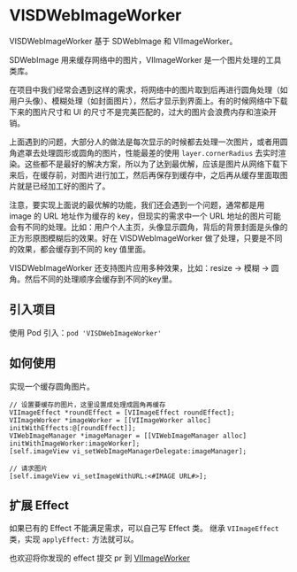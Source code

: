 # VISDWebImageWorker

VISDWebImageWorker 基于 SDWebImage 和 VIImageWorker。

SDWebImage 用来缓存网络中的图片，VIImageWorker 是一个图片处理的工具类库。

在项目中我们经常会遇到这样的需求，将网络中的图片取到后再进行圆角处理（如用户头像）、模糊处理（如封面图片），然后才显示到界面上。有的时候网络中下载下来的图片尺寸和 UI 的尺寸不是完美匹配的，过大的图片会浪费内存和渲染开销。

上面遇到的问题，大部分人的做法是每次显示的时候都去处理一次图片，或者用圆角遮罩去处理圆形或圆角的图片，性能最差的使用 `layer.cornerRadius` 去实时渲染。这些都不是最好的解决方案，所以为了达到最优解，应该是图片从网络下载下来后，在缓存前，对图片进行加工，然后再保存到缓存中，之后再从缓存里面取图片就是已经加工好的图片了。

注意，要实现上面说的最优解的功能，我们还会遇到一个问题，通常都是用 image 的 URL 地址作为缓存的 key，但现实的需求中一个 URL 地址的图片可能会有不同的处理。比如：用户个人主页，头像显示圆角，背后的背景封面是头像的正方形原图模糊后的效果。好在 VISDWebImageWorker 做了处理，只要是不同的效果，都会缓存到不同的 key 值里面。

VISDWebImageWorker 还支持图片应用多种效果，比如：resize -> 模糊 -> 圆角。然后不同的处理顺序会缓存到不同的key里。

## 引入项目

使用 Pod 引入：`pod 'VISDWebImageWorker'`

## 如何使用

实现一个缓存圆角图片。

    // 设置要缓存的图片，这里设置成处理成圆角再缓存
    VIImageEffect *roundEffect = [VIImageEffect roundEffect];
    VIImageWorker *imageWorker = [[VIImageWorker alloc] initWithEffects:@[roundEffect]];
    VIWebImageManager *imageManager = [[VIWebImageManager alloc] initWithImageWorker:imageWorker];
    [self.imageView vi_setWebImageManagerDelegate:imageManager];
    
    // 请求图片
    [self.imageView vi_setImageWithURL:<#IMAGE URL#>];


## 扩展 Effect

如果已有的 Effect 不能满足需求，可以自己写 Effect 类。
继承 `VIImageEffect` 类，实现 `applyEffect:` 方法就可以。

也欢迎将你发现的 effect 提交 pr 到 [VIImageWorker](https://github.com/vitoziv/VIImageWorker)

